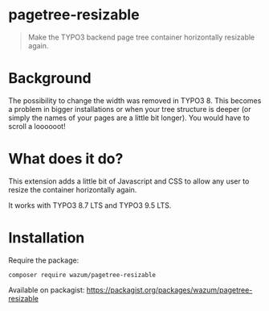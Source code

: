 # pagetree-resizable

> Make the TYPO3 backend page tree container horizontally resizable again.

# Background

The possibility to change the width was removed in TYPO3 8.
This becomes a problem in bigger installations or when your tree structure is deeper (or simply the names of your pages are a little bit longer).
You would have to scroll a loooooot!

# What does it do?

This extension adds a little bit of Javascript and CSS to allow any user to resize the container horizontally again.

It works with TYPO3 8.7 LTS and TYPO3 9.5 LTS.

# Installation

Require the package:

    composer require wazum/pagetree-resizable
    

Available on packagist:
https://packagist.org/packages/wazum/pagetree-resizable
